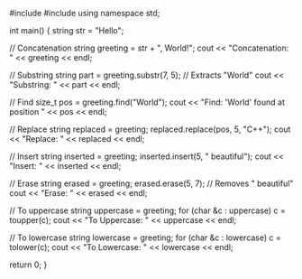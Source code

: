 #include <iostream>
#include <string>
using namespace std;


int main() {
string str = "Hello";


// Concatenation
string greeting = str + ", World!";
cout << "Concatenation: " << greeting << endl;

// Substring
string part = greeting.substr(7, 5); // Extracts "World"
cout << "Substring: " << part << endl;

// Find
size_t pos = greeting.find("World");
cout << "Find: 'World' found at position " << pos << endl;

// Replace
string replaced = greeting;
replaced.replace(pos, 5, "C++");
cout << "Replace: " << replaced << endl;

// Insert
string inserted = greeting;
inserted.insert(5, " beautiful");
cout << "Insert: " << inserted << endl;

// Erase
string erased = greeting;
erased.erase(5, 7); // Removes " beautiful"
cout << "Erase: " << erased << endl;

// To uppercase
string uppercase = greeting;    for (char &c : uppercase) c = toupper(c);
cout << "To Uppercase: " << uppercase << endl;

// To lowercase
string lowercase = greeting;
for (char &c : lowercase) c = tolower(c);
cout << "To Lowercase: " << lowercase << endl;

return 0;
}
